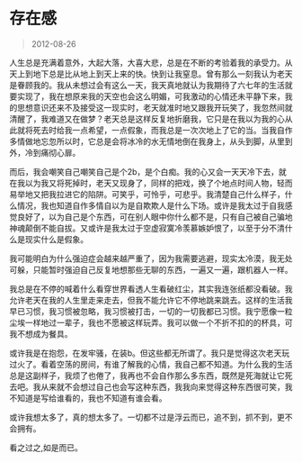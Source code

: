 # 存在感

> 2012-08-26


人生总是充满着意外，大起大落，大喜大悲，总是在不断的考验着我的承受力。从天上到地下总是比从地上到天上来的快。快到让我窒息。曾有那么一刻我认为老天是眷顾我的。我从未想过会有这么一天，我天真地就认为我期待了六七年的生活就要实现了，我在想原来我的天空也会这么明媚，可我激动的心情还未平静下来，我的思想意识还来不及接受这一现实时，老天就准时地又跟我开玩笑了，我忽然间就清醒了，我难道又在做梦？老天总是这样反复地折磨我，它只是在我以为我的心从此就将死去时给我一点希望，一点假象，而我总是一次次地上了它的当。当我自作多情做地忘忽所以时，它总是会将冰冷的水无情地倒在我身上，从头到脚，从里到外，冷到痛彻心扉。

而后，我会嘲笑自己嘲笑自己是个2b，是个白痴。我的心又会一天天冷下去，就在我以为我又将死掉时，老天又现身了，同样的把戏，换了个地点时间人物，轻而易举地又把我拉进它的陷阱。可笑乎，可怜乎，可悲乎。我清楚自己什么样子，什么情况，我也知道自作多情自以为是自欺欺人是什么下场。或许是我太过于自我感觉良好了，以为自己是个东西，可在别人眼中你什么都不是，只有自己被自己骗地神魂颠倒不能自拔。又或许是我太过于空虚寂寞冷羡慕嫉妒恨了，以至于分不清什么是现实什么是假象。

我可能明白为什么强迫症会越来越严重了，因为我需要逃避，现实太冷漠，我无处可躲，只能暂时强迫自己反复地想那些无聊的东西，一遍又一遍，跟机器人一样。

我总是在不停的喊着什么看穿世界看透人生看破红尘，其实我连张纸都没看破。我允许老天在我的人生里走来走去，但我不能允许它不停地跳来跳去。这样的生活我早已习惯，我习惯被忽略，我习惯被打击，一切的一切我都已习惯。我宁愿像一粒尘埃一样地过一辈子，我也不愿被这样玩弄。我可以做一个不折不扣的的杯具，可我不想成为餐具。

或许我是在抱怨，在发牢骚，在装b。但这些都无所谓了。我只是觉得这次老天玩过火了。看着空荡的房间，有谁了解我的心情，我自己都不知道。为什么我的生活总是这副样子，我烦了也倦了，我再也不会自作那么多东西，既然是死海就让它死去吧。我从来就不会想过自己也会写这种东西，我我向来觉得这种东西很可笑，我不知道是写给谁看的，我也不知道有谁会看。

或许我想太多了，真的想太多了。一切都不过是浮云而已，追不到，抓不到，更不会拥有。

看之过之,如是而已。